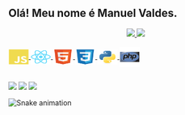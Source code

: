 ## Olá! Meu nome é Manuel Valdes.

<div align="center">
  <a href="https://github.com/manuel-valdes">
  <img height="180em" src="https://github-readme-stats.vercel.app/api?username=manuel-valdes&show_icons=true&theme=dracula&include_all_commits=true&count_private=true"/>
  <img height="180em" src="https://github-readme-stats.vercel.app/api/top-langs/?username=manuel-valdes&layout=compact&langs_count=7&theme=dracula"/>
</div>
  
<div style="display: inline_block"><br>
  <img align="center" alt="Manuel-Js" height="30" width="40" src="https://raw.githubusercontent.com/devicons/devicon/master/icons/javascript/javascript-plain.svg">
  <img align="center" alt="Manuel-React" height="30" width="40" src="https://raw.githubusercontent.com/devicons/devicon/master/icons/react/react-original.svg">
  <img align="center" alt="Manuel-HTML" height="30" width="40" src="https://raw.githubusercontent.com/devicons/devicon/master/icons/html5/html5-original.svg">
  <img align="center" alt="Manuel-CSS" height="30" width="40" src="https://raw.githubusercontent.com/devicons/devicon/master/icons/css3/css3-original.svg">
  <img align="center" alt="Manuel-Python" height="30" width="40" src="https://raw.githubusercontent.com/devicons/devicon/master/icons/python/python-original.svg">
  <img align="center" alt="Manuel-PHP" height="40" width="40" src="https://raw.githubusercontent.com/devicons/devicon/master/icons/php/php-original.svg">
</div>
  
  ##
  
<div>
  <a href="https://discordapp.com/users/978297116495585330" target="_blank"><img src="https://img.shields.io/badge/Discord-7289DA?style=for-the-badge&logo=discord&logoColor=white" target="_blank"></a> 
  <a href = "mailto:manuel.valdess10@gmail.com@gmail.com"><img src="https://img.shields.io/badge/-Gmail-%23333?style=for-the-badge&logo=gmail&logoColor=white" target="_blank"></a>
  <a href="https://www.linkedin.com/in/manuel-valdes-171098/" target="_blank"><img src="https://img.shields.io/badge/-LinkedIn-%230077B5?style=for-the-badge&logo=linkedin&logoColor=white" target="_blank"></a> 
  </div>
  
![Snake animation](https://github.com/manuel-valdes/manuel-valdes/blob/output/github-contribution-grid-snake.svg)

